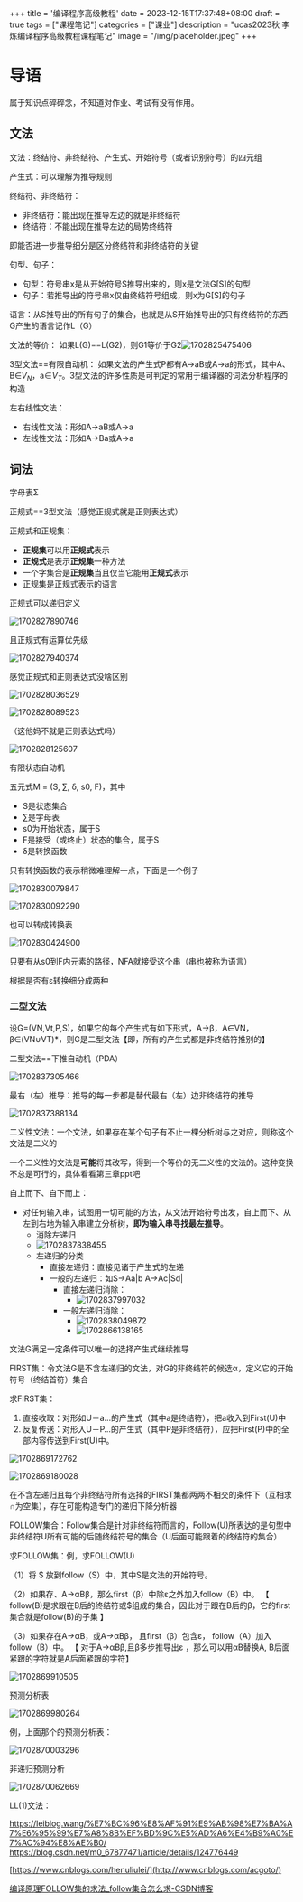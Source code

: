 +++
title = '编译程序高级教程'
date = 2023-12-15T17:37:48+08:00
draft = true
tags = ["课程笔记"]
categories = ["课业"]
description = "ucas2023秋 李炼编译程序高级教程课程笔记"
image = "/img/placeholder.jpeg"
+++

# 导语

属于知识点碎碎念，不知道对作业、考试有没有作用。

## 文法

文法：终结符、非终结符、产生式、开始符号（或者识别符号）的四元组

产生式：可以理解为推导规则

终结符、非终结符：

* 非终结符：能出现在推导左边的就是非终结符
* 终结符：不能出现在推导左边的局势终结符

即能否进一步推导细分是区分终结符和非终结符的关键

句型、句子：

* 句型：符号串x是从开始符号S推导出来的，则x是文法G[S]的句型
* 句子：若推导出的符号串x仅由终结符号组成，则x为G[S]的句子

语言：从S推导出的所有句子的集合，也就是从S开始推导出的只有终结符的东西 G产生的语言记作L（G）

文法的等价： 如果L(G)==L(G2)，则G1等价于G2![1702825475406](编译程序高级教程/1702825475406.png)

3型文法==有限自动机： 如果文法的产生式P都有A→aB或A→a的形式，其中A、B∈$V_N$，a∈$V_T$。3型文法的许多性质是可判定的常用于编译器的词法分析程序的构造

左右线性文法：

* 右线性文法：形如A→aB或A→a
* 左线性文法：形如A→Ba或A→a

## 词法

字母表Σ

正规式==3型文法（感觉正规式就是正则表达式）

正规式和正规集：

* **正规集**可以用**正规式**表示
* **正规式**是表示**正规集**一种方法
* 一个字集合是**正规集**当且仅当它能用**正规式**表示
* 正规集是正规式表示的语言

正规式可以递归定义

![1702827890746](编译程序高级教程/1702827890746.png)

且正规式有运算优先级

![1702827940374](编译程序高级教程/1702827940374.png)

感觉正规式和正则表达式没啥区别

![1702828036529](编译程序高级教程/1702828036529.png)

![1702828089523](编译程序高级教程/1702828089523.png)

（这他妈不就是正则表达式吗）

![1702828125607](编译程序高级教程/1702828125607.png)

有限状态自动机

五元式M = (S, ∑, δ, s0, F)，其中

* S是状态集合
* ∑是字母表
* s0为开始状态，属于S
* F是接受（或终止）状态的集合，属于S
* δ是转换函数

只有转换函数的表示稍微难理解一点，下面是一个例子

![1702830079847](编译程序高级教程/1702830079847.png)

![1702830092290](编译程序高级教程/1702830092290.png)

也可以转成转换表

![1702830424900](编译程序高级教程/1702830424900.png)

只要有从s0到F内元素的路径，NFA就接受这个串（串也被称为语言）

根据是否有ε转换细分成两种

### 二型文法

设G=(VN,Vt,P,S)，如果它的每个产生式有如下形式，A→β，A∈VN，β∈(VN∪VT)*，则G是二型文法【即，所有的产生式都是非终结符推别的】

二型文法==下推自动机（PDA）

![1702837305466](编译程序高级教程/1702837305466.png)

最右（左）推导：推导的每一步都是替代最右（左）边非终结符的推导

![1702837388134](编译程序高级教程/1702837388134.png)

二义性文法：一个文法，如果存在某个句子有不止一棵分析树与之对应，则称这个文法是二义的

一个二义性的文法是**可能**将其改写，得到一个等价的无二义性的文法的。这种变换不总是可行的，具体看看第三章ppt吧


自上而下、自下而上：

* 对任何输入串，试图用一切可能的方法，从文法开始符号出发，自上而下、从左到右地为输入串建立分析树，**即为输入串寻找最左推导**。
  * 消除左递归
  * ![1702837838455](编译程序高级教程/1702837838455.png)
  * 左递归的分类
    * 直接左递归：直接见诸于产生式的左递
    * 一般的左递归：如S→Aa|b  A→Ac|Sd|
      * 直接左递归消除：
        * ![1702837997032](编译程序高级教程/1702837997032.png)
      * 一般左递归消除：
        * ![1702838049872](编译程序高级教程/1702838049872.png)
        * ![1702866138165](编译程序高级教程/1702866138165.png)

文法G满足一定条件可以唯一的选择产生式继续推导

FIRST集：令文法G是不含左递归的文法，对G的非终结符的候选α，定义它的开始符号（终结首符）集合

求FIRST集：

1. 直接收取：对形如U－a…的产生式（其中a是终结符），把a收入到First(U)中
2. 反复传送：对形入U－P…的产生式（其中P是非终结符），应把First(P)中的全部内容传送到First(U)中。

![1702869172762](编译程序高级教程/1702869172762.png)

![1702869180028](编译程序高级教程/1702869180028.png)

在不含左递归且每个非终结符所有选择的FIRST集都两两不相交的条件下（互相求∩为空集），存在可能构造专门的递归下降分析器


FOLLOW集合：Follow集合是针对非终结符而言的，Follow(U)所表达的是句型中非终结符U所有可能的后随终结符号的集合（U后面可能跟着的终结符的集合）

求FOLLOW集：例，求FOLLOW(U)

（1）将 $ 放到follow（S）中，其中S是文法的开始符号。

（2）如果存、A→αBβ，那么first（β）中除ε之外加入follow（B）中。 【 follow(B)是求跟在B后的终结符或$组成的集合，因此对于跟在B后的β，它的first集合就是follow(B)的子集 】

（3）如果存在A→αB，或A→αBβ， 且first（β）包含ε， follow（A）加入follow（B）中。 【 对于A→αBβ,且β多步推导出ε ，那么可以用αB替换A, B后面紧跟的字符就是A后面紧跟的字符】

![1702869910505](编译程序高级教程/1702869910505.png)

预测分析表

![1702869980264](编译程序高级教程/1702869980264.png)

例，上面那个的预测分析表：

![1702870003296](编译程序高级教程/1702870003296.png)

非递归预测分析

![1702870062669](编译程序高级教程/1702870062669.png)

LL(1)文法：





https://leiblog.wang/%E7%BC%96%E8%AF%91%E9%AB%98%E7%BA%A7%E6%95%99%E7%A8%8B%EF%BD%9C%E5%AD%A6%E4%B9%A0%E7%AC%94%E8%AE%B0/
https://blog.csdn.net/m0_67877471/article/details/124776449

[https://www.cnblogs.com/henuliulei/](http://www.cnblogs.com/acgoto/)

[编译原理FOLLOW集的求法_follow集合怎么求-CSDN博客](https://blog.csdn.net/qq_43319080/article/details/106379883#:~:text=%EF%BC%881%EF%BC%89%E5%B0%86%20%24%20%E6%94%BE%E5%88%B0follow%EF%BC%88S%EF%BC%89%E4%B8%AD%EF%BC%8C%E5%85%B6%E4%B8%ADS%E6%98%AF%E6%96%87%E6%B3%95%E7%9A%84%E5%BC%80%E5%A7%8B%E7%AC%A6%E5%8F%B7%E3%80%82%20%EF%BC%882%EF%BC%89%E5%A6%82%E6%9E%9C%E5%AD%98%E5%9C%A8%E4%B8%80%E4%B8%AA%E4%BA%A7%E7%94%9F%E5%BC%8FA%E2%86%92%CE%B1B%CE%B2%EF%BC%8C%E9%82%A3%E4%B9%88first%EF%BC%88%CE%B2%EF%BC%89%E4%B8%AD%20%E9%99%A4%CE%B5%E4%B9%8B%E5%A4%96%20%E7%9A%84%E6%89%80%E6%9C%89%E7%AC%A6%E5%8F%B7%E9%83%BD%E5%9C%A8follow%EF%BC%88B%EF%BC%89%E4%B8%AD%E3%80%82,%E3%80%90%20follow%20%28B%29%E6%98%AF%E6%B1%82%E8%B7%9F%E5%9C%A8B%E5%90%8E%E7%9A%84%E7%BB%88%E7%BB%93%E7%AC%A6%E6%88%96%24%E7%BB%84%E6%88%90%E7%9A%84%E9%9B%86%E5%90%88%EF%BC%8C%E5%9B%A0%E6%AD%A4%E5%AF%B9%E4%BA%8E%E8%B7%9F%E5%9C%A8B%E5%90%8E%E7%9A%84%CE%B2%EF%BC%8C%E5%AE%83%E7%9A%84first%E9%9B%86%E5%90%88%E5%B0%B1%E6%98%AFfollow%20%28B%29%E7%9A%84%E5%AD%90%E9%9B%86%20%E3%80%91%20%EF%BC%883%EF%BC%89%E5%A6%82%E6%9E%9C%E5%AD%98%E5%9C%A8%E4%B8%80%E4%B8%AA%E4%BA%A7%E7%94%9F%E5%BC%8FA%E2%86%92%CE%B1B%EF%BC%8C%E6%88%96%E5%AD%98%E5%9C%A8%E4%BA%A7%E7%94%9F%E5%BC%8FA%E2%86%92%CE%B1B%CE%B2%E4%B8%94first%EF%BC%88%CE%B2%EF%BC%89%E5%8C%85%E5%90%AB%CE%B5%EF%BC%8C%E9%82%A3%E4%B9%88follow%EF%BC%88A%EF%BC%89%E4%B8%AD%E7%9A%84%E6%89%80%E6%9C%89%E7%AC%A6%E5%8F%B7%E9%83%BD%E5%9C%A8follow%EF%BC%88B%EF%BC%89%E4%B8%AD%E3%80%82)
